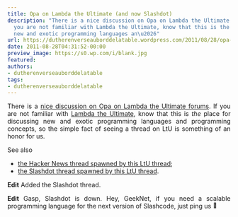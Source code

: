 ```yaml
---
title: Opa on Lambda the Ultimate (and now Slashdot)
description: "There is a nice discussion on Opa on Lambda the Ultimate forums. If
  you are not familiar with Lambda the Ultimate, know that this is the place for discussing
  new and exotic programming languages an\u2026"
url: https://dutherenverseauborddelatable.wordpress.com/2011/08/28/opa-on-lambda-the-ultimate/
date: 2011-08-28T04:31:52-00:00
preview_image: https://s0.wp.com/i/blank.jpg
featured:
authors:
- dutherenverseauborddelatable
tags:
- dutherenverseauborddelatable
---
```


<p style="text-align:justify;">There is a <a href="http://lambda-the-ultimate.org/node/4336">nice discussion on Opa on Lambda the Ultimate forums</a>. If you are not familiar with <a href="http://lambda-the-ultimate.org/">Lambda the Ultimate</a>, know that this is <em>the</em> place for discussing new and exotic programming languages and programming concepts, so the simple fact of seeing a thread on LtU is something of an honor for us.</p>
<p style="text-align:justify;">See also</p>
<ul>
<li><a href="http://news.ycombinator.com/item?id=2925609">the Hacker News thread spawned by this LtU thread</a>;</li>
<li><a href="http://developers.slashdot.org/story/11/08/27/2115210/Announcing-Opa-Making-Web-Programming-Transparent">the Slashdot thread spawned by this LtU thread</a>.</li>
</ul>
<p style="text-align:justify;"><strong>Edit</strong> Added the Slashdot thread.</p>
<p style="text-align:justify;"><strong>Edit</strong> Gasp, Slashdot is down. Hey, GeekNet, if you need a scalable programming language for the next version of Slashcode, just ping us <img src="https://s0.wp.com/wp-content/mu-plugins/wpcom-smileys/twemoji/2/72x72/1f642.png" alt="&#128578;" class="wp-smiley" style="height: 1em; max-height: 1em;"/></p>

